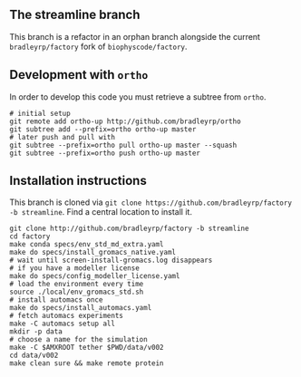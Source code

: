 ## The streamline branch

This branch is a refactor in an orphan branch alongside the current `bradleyrp/factory` fork of `biophyscode/factory`.

## Development with `ortho`

In order to develop this code you must retrieve a subtree from `ortho`.

~~~
# initial setup
git remote add ortho-up http://github.com/bradleyrp/ortho
git subtree add --prefix=ortho ortho-up master
# later push and pull with
git subtree --prefix=ortho pull ortho-up master --squash
git subtree --prefix=ortho push ortho-up master
~~~

## Installation instructions

This branch is cloned via `git clone https://github.com/bradleyrp/factory -b streamline`. Find a central location to install it.

~~~
git clone http://github.com/bradleyrp/factory -b streamline
cd factory
make conda specs/env_std_md_extra.yaml  
make do specs/install_gromacs_native.yaml 
# wait until screen-install-gromacs.log disappears
# if you have a modeller license
make do specs/config_modeller_license.yaml
# load the environment every time
source ./local/env_gromacs_std.sh
# install automacs once
make do specs/install_automacs.yaml
# fetch automacs experiments
make -C automacs setup all
mkdir -p data
# choose a name for the simulation
make -C $AMXROOT tether $PWD/data/v002
cd data/v002
make clean sure && make remote protein
~~~
